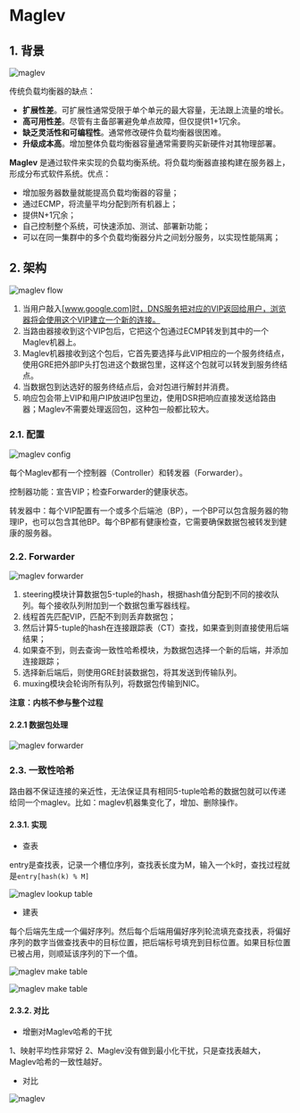 # Maglev

## 1. 背景

![maglev](Maglev-images/1.png)

传统负载均衡器的缺点：

- **扩展性差**。可扩展性通常受限于单个单元的最大容量，无法跟上流量的增长。
- **高可用性差**。尽管有主备部署避免单点故障，但仅提供1+1冗余。
- **缺乏灵活性和可编程性**。通常修改硬件负载均衡器很困难。
- **升级成本高**。增加整体负载均衡器容量通常需要购买新硬件对其物理部署。

**Maglev** 是通过软件来实现的负载均衡系统。将负载均衡器直接构建在服务器上，形成分布式软件系统。优点：

- 增加服务器数量就能提高负载均衡器的容量；
- 通过ECMP，将流量平均分配到所有机器上；
- 提供N+1冗余；
- 自己控制整个系统，可快速添加、测试、部署新功能；
- 可以在同一集群中的多个负载均衡器分片之间划分服务，以实现性能隔离；

## 2. 架构

![maglev flow](Maglev-images/flow.png)

1. 当用户敲入[www.google.com]时，DNS服务把对应的VIP返回给用户，浏览器将会使用这个VIP建立一个新的连接。
2. 当路由器接收到这个VIP包后，它把这个包通过ECMP转发到其中的一个Maglev机器上。
3. Maglev机器接收到这个包后，它首先要选择与此VIP相应的一个服务终结点，使用GRE把外部IP头打包进这个数据包里，这样这个包就可以转发到服务终结点。
4. 当数据包到达选好的服务终结点后，会对包进行解封并消费。
5. 响应包会带上VIP和用户IP放进IP包里边，使用DSR把响应直接发送给路由器；Maglev不需要处理返回包，这种包一般都比较大。

### 2.1. 配置

![maglev config](Maglev-images/config.png)

每个Maglev都有一个控制器（Controller）和转发器（Forwarder）。

控制器功能：宣告VIP；检查Forwarder的健康状态。

转发器中：每个VIP配置有一个或多个后端池（BP），一个BP可以包含服务器的物理IP，也可以包含其他BP。每个BP都有健康检查，它需要确保数据包被转发到健康的服务器。

### 2.2. Forwarder

![maglev forwarder](Maglev-images/forwarder.png)

1. steering模块计算数据包5-tuple的hash，根据hash值分配到不同的接收队列。每个接收队列附加到一个数据包重写器线程。
2. 线程首先匹配VIP，匹配不到则丢弃数据包；
3. 然后计算5-tuple的hash在连接跟踪表（CT）查找，如果查到则直接使用后端结果；
4. 如果查不到，则去查询一致性哈希模块，为数据包选择一个新的后端，并添加连接跟踪；
5. 选择新后端后，则使用GRE封装数据包，将其发送到传输队列。
6. muxing模块会轮询所有队列，将数据包传输到NIC。

**注意：内核不参与整个过程**

#### 2.2.1 数据包处理

![maglev forwarder](Maglev-images/forwarder-2.png)

### 2.3. 一致性哈希

路由器不保证连接的亲近性，无法保证具有相同5-tuple哈希的数据包就可以传递给同一个maglev。比如：maglev机器集变化了，增加、删除操作。

#### 2.3.1. 实现

- 查表

entry是查找表，记录一个槽位序列，查找表长度为M，输入一个k时，查找过程就是`entry[hash(k) % M]`

![maglev lookup table](Maglev-images/lookup.jpg)

- 建表

每个后端先生成一个偏好序列。然后每个后端用偏好序列轮流填充查找表，将偏好序列的数字当做查找表中的目标位置，把后端标号填充到目标位置。如果目标位置已被占用，则顺延该序列的下一个值。

![maglev make table](Maglev-images/make.jpg)

![maglev make table](Maglev-images/make-2.png)

#### 2.3.2. 对比

- 增删对Maglev哈希的干扰

1、映射平均性非常好
2、Maglev没有做到最小化干扰，只是查找表越大，Maglev哈希的一致性越好。

- 对比

![maglev](Maglev-images/consistent-hash.png)

